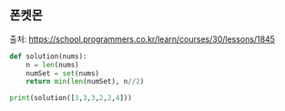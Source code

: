 ## 폰켓몬

출처: https://school.programmers.co.kr/learn/courses/30/lessons/1845
```python
def solution(nums):
    n = len(nums)
    numSet = set(nums)
    return min(len(numSet), n//2)

print(solution([3,3,3,2,2,4]))
```
